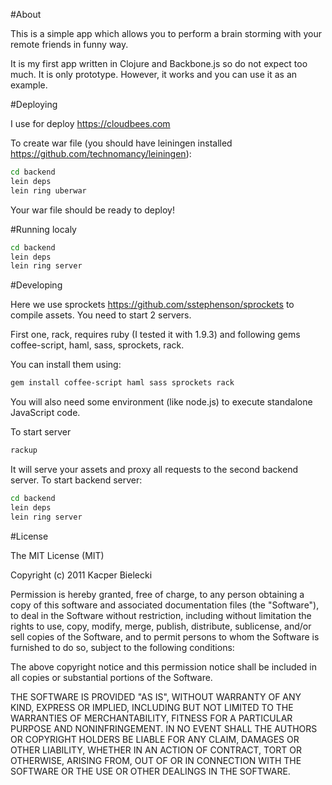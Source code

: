 #About

This is a simple app which allows you to perform a brain storming with your remote friends in funny way.

It is my first app written in Clojure and Backbone.js so do not expect too much. It is only prototype. However, it works and you can use it as an example.

#Deploying

I use for deploy https://cloudbees.com

To create war file (you should have leiningen installed https://github.com/technomancy/leiningen):

```bash
cd backend
lein deps
lein ring uberwar
```

Your war file should be ready to deploy!

#Running localy

```bash
cd backend
lein deps
lein ring server
```

#Developing

Here we use sprockets https://github.com/sstephenson/sprockets to compile assets. You need to start 2 servers.

First one, rack, requires ruby (I tested it with 1.9.3) and following gems coffee-script, haml, sass, sprockets, rack.

You can install them using:

```bash
gem install coffee-script haml sass sprockets rack
```

You will also need some environment (like node.js) to execute standalone JavaScript code.

To start server
```bash
rackup
```

It will serve your assets and proxy all requests to the second backend server. To start backend server:

```bash
cd backend
lein deps
lein ring server
```


#License

The MIT License (MIT)

Copyright (c) 2011 Kacper Bielecki

Permission is hereby granted, free of charge, to any person obtaining a copy of this software and associated documentation files (the "Software"), to deal in the Software without restriction, including without limitation the rights to use, copy, modify, merge, publish, distribute, sublicense, and/or sell copies of the Software, and to permit persons to whom the Software is furnished to do so, subject to the following conditions:

The above copyright notice and this permission notice shall be included in all copies or substantial portions of the Software.

THE SOFTWARE IS PROVIDED "AS IS", WITHOUT WARRANTY OF ANY KIND, EXPRESS OR IMPLIED, INCLUDING BUT NOT LIMITED TO THE WARRANTIES OF MERCHANTABILITY, FITNESS FOR A PARTICULAR PURPOSE AND NONINFRINGEMENT. IN NO EVENT SHALL THE AUTHORS OR COPYRIGHT HOLDERS BE LIABLE FOR ANY CLAIM, DAMAGES OR OTHER LIABILITY, WHETHER IN AN ACTION OF CONTRACT, TORT OR OTHERWISE, ARISING FROM, OUT OF OR IN CONNECTION WITH THE SOFTWARE OR THE USE OR OTHER DEALINGS IN THE SOFTWARE.

